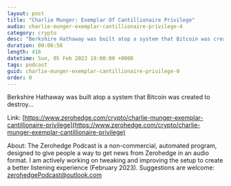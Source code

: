 ```yaml
---
layout: post
title: "Charlie Munger: Exemplar Of Cantillionaire Privilege"
audio: charlie-munger-exemplar-cantillionaire-privilege-4
category: crypto
desc: "Berkshire Hathaway was built atop a system that Bitcoin was created to destroy..."
duration: 00:06:56
length: 416
datetime: Sun, 05 Feb 2023 19:00:00 +0000
tags: podcast
guid: charlie-munger-exemplar-cantillionaire-privilege-0
order: 0
---
```

Berkshire Hathaway was built atop a system that Bitcoin was created to destroy...

Link: [https://www.zerohedge.com/crypto/charlie-munger-exemplar-cantillionaire-privilege](https://www.zerohedge.com/crypto/charlie-munger-exemplar-cantillionaire-privilege)

About: The Zerohedge Podcast is a non-commercial, automated program, designed to give people a way to get news from Zerohedge in an audio format.  I am actively working on tweaking and improving the setup to create a better listening experience (February 2023).  Suggestions are welcome: [zerohedgePodcast@outlook.com](mailto:zerohedgePodcast@outlook.com)